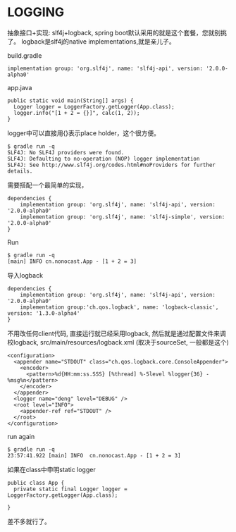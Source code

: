 LOGGING
=======
抽象接口+实现: slf4j+logback, spring boot默认采用的就是这个套餐，您就别挑了。
logback是slf4j的native implementations,就是亲儿子。

build.gradle
```
implementation group: 'org.slf4j', name: 'slf4j-api', version: '2.0.0-alpha0'
```

app.java
```
public static void main(String[] args) {
  Logger logger = LoggerFactory.getLogger(App.class);
  logger.info("[1 + 2 = {}]", calc(1, 2));
}
```
logger中可以直接用{}表示place holder，这个很方便。

```
$ gradle run -q
SLF4J: No SLF4J providers were found.
SLF4J: Defaulting to no-operation (NOP) logger implementation
SLF4J: See http://www.slf4j.org/codes.html#noProviders for further details.
```

需要搭配一个最简单的实现，
```
dependencies {
    implementation group: 'org.slf4j', name: 'slf4j-api', version: '2.0.0-alpha0'
    implementation group: 'org.slf4j', name: 'slf4j-simple', version: '2.0.0-alpha0'
}
```

Run
```
$ gradle run -q
[main] INFO cn.nonocast.App - [1 + 2 = 3]
```

导入logback
```
dependencies {
    implementation group: 'org.slf4j', name: 'slf4j-api', version: '2.0.0-alpha0'
    implementation group:'ch.qos.logback', name: 'logback-classic', version: '1.3.0-alpha4'
}
```
不用改任何client代码, 直接运行就已经采用logback, 然后就是通过配置文件来调校logback,
src/main/resources/logback.xml (取决于sourceSet, 一般都是这个)
```
<configuration>
  <appender name="STDOUT" class="ch.qos.logback.core.ConsoleAppender">
    <encoder>
      <pattern>%d{HH:mm:ss.SSS} [%thread] %-5level %logger{36} - %msg%n</pattern>
    </encoder>
  </appender>
  <logger name="deng" level="DEBUG" />
  <root level="INFO">
    <appender-ref ref="STDOUT" />
  </root>
</configuration>
```

run again
```
$ gradle run -q
23:57:41.922 [main] INFO  cn.nonocast.App - [1 + 2 = 3]
```

如果在class中申明static logger
```
public class App {
  private static final Logger logger = LoggerFactory.getLogger(App.class);

}
```

差不多就行了。